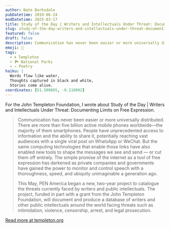 ```yaml
---
author: Nate Barksdale
pubDatetime: 2019-06-24
modDatetime: 2025-03-17
title: Study of the Day | Writers and Intellectuals Under Threat: Documenting Limits on Free Expression
slug: study-of-the-day-writers-and-intellectuals-under-threat-documenting-limits-on-free-expression
featured: false
draft: false
description: Communication has never been easier or more universally distributed. There are more than five billion active mobile phones worldwide—the majority of them smartp...
emoji: 📝
tags:
  - 🌀 Templeton
  - 🏞️ National Parks
  - ✍️ Poetry
haiku: |
  Words flow like water,
  Thoughts captured in black and white,
  Stories come alive.
coordinates: [51.509865, -0.118092]
---
```


For the John Templeton Foundation, I wrote about Study of the Day | Writers and Intellectuals Under Threat: Documenting Limits on Free Expression.

> Communication has never been easier or more universally distributed. There are more than five billion active mobile phones worldwide—the majority of them smartphones. People have unprecedented access to information and the ability to share it, potentially reaching vast audiences with a single viral post on WhatsApp or WeChat. But the same computing technologies that enable those links have also enabled new tools to shape the messages we see and send — or cut them off entirely. The simple promise of the internet as a tool of free expression has darkened as private companies and governments have gained the power to monitor and control speech with a thoroughness, speed, and ubiquity unimaginable a generation ago.
>
> This May, PEN America began a new, two-year project to catalogue the threats currently faced by writers and public intellectuals. The project, funded in part with a grant from the John Templeton Foundation, will document and produce a database of writers and other public intellectuals around the world facing threats such as intimidation, violence, censorship, arrest, and legal prosecution.

[Read more at templeton.org](https://www.templeton.org/news/writers-and-intellectuals-under-threat-documenting-limits-on-free-expression)
